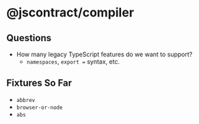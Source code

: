 # @jscontract/compiler

## Questions

- How many legacy TypeScript features do we want to support?
  - `namespaces`, `export =` syntax, etc.

## Fixtures So Far

- `abbrev`
- `browser-or-node`
- `abs`
